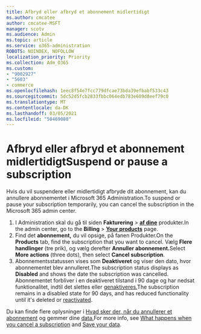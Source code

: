 ```yaml
---
title: Afbryd eller afbryd et abonnement midlertidigt
ms.author: cmcatee
author: cmcatee-MSFT
manager: scotv
ms.audience: Admin
ms.topic: article
ms.service: o365-administration
ROBOTS: NOINDEX, NOFOLLOW
localization_priority: Priority
ms.collection: Adm_O365
ms.custom:
- "9002927"
- "5603"
- commerce
ms.openlocfilehash: 1eec8f54e7fcc779dfcae73bda39efbabf533c43
ms.sourcegitcommit: 5dc52d5fcb2833fbbc064edb783e609d8eef79c0
ms.translationtype: MT
ms.contentlocale: da-DK
ms.lasthandoff: 03/05/2021
ms.locfileid: "50469080"
---
```

# <a name="suspend-or-pause-a-subscription"></a><span data-ttu-id="1f879-102">Afbryd eller afbryd et abonnement midlertidigt</span><span class="sxs-lookup"><span data-stu-id="1f879-102">Suspend or pause a subscription</span></span>

<span data-ttu-id="1f879-103">Hvis du vil suspendere eller midlertidigt afbryde dit abonnement, kan du annullere abonnementet i Microsoft 365 Administration.</span><span class="sxs-lookup"><span data-stu-id="1f879-103">To suspend or pause your subscription temporarily, you can cancel the subscription in the Microsoft 365 admin center.</span></span>

1. <span data-ttu-id="1f879-104">I Administration skal du gå til siden **Fakturering**  >  **[af dine](https://go.microsoft.com/fwlink/p/?linkid=842054)** produkter.</span><span class="sxs-lookup"><span data-stu-id="1f879-104">In the admin center, go to the **Billing** > **[Your products](https://go.microsoft.com/fwlink/p/?linkid=842054)** page.</span></span>
2. <span data-ttu-id="1f879-105">Find det **abonnement,** du vil opsige, på fanen Produkter.</span><span class="sxs-lookup"><span data-stu-id="1f879-105">On the **Products** tab, find the subscription that you want to cancel.</span></span> <span data-ttu-id="1f879-106">Vælg **Flere handlinger** (tre prik), og vælg derefter **Annuller abonnement.**</span><span class="sxs-lookup"><span data-stu-id="1f879-106">Select **More actions** (three dots), then select **Cancel subscription**.</span></span>
3. <span data-ttu-id="1f879-107">Abonnementsstatussen vises som **Deaktiveret** og viser den dato, hvor abonnementet blev annulleret.</span><span class="sxs-lookup"><span data-stu-id="1f879-107">The subscription status displays as **Disabled** and shows the date the subscription was cancelled.</span></span> <span data-ttu-id="1f879-108">Abonnementet forbliver i en deaktiveret tilstand i 90 dage og har nedsat funktionalitet, indtil det slettes eller [genaktiveres.](https://docs.microsoft.com/microsoft-365/commerce/subscriptions/reactivate-your-subscription)</span><span class="sxs-lookup"><span data-stu-id="1f879-108">The subscription remains in a disabled state for 90 days, and has reduced functionality until it's deleted or [reactivated](https://docs.microsoft.com/microsoft-365/commerce/subscriptions/reactivate-your-subscription).</span></span>

<span data-ttu-id="1f879-109">Du kan finde flere oplysninger i [Hvad sker der, når du annullerer et abonnement](https://docs.microsoft.com/microsoft-365/commerce/subscriptions/cancel-your-subscription#what-happens-when-you-cancel-a-subscription) og gemmer dine [data.](https://docs.microsoft.com/microsoft-365/commerce/subscriptions/cancel-your-subscription#save-your-data)</span><span class="sxs-lookup"><span data-stu-id="1f879-109">For more info, see [What happens when you cancel a subscription](https://docs.microsoft.com/microsoft-365/commerce/subscriptions/cancel-your-subscription#what-happens-when-you-cancel-a-subscription) and [Save your data](https://docs.microsoft.com/microsoft-365/commerce/subscriptions/cancel-your-subscription#save-your-data).</span></span>
